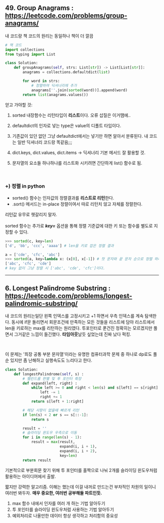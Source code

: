 ## 49. Group Anagrams : https://leetcode.com/problems/group-anagrams/  

내 코드랑 책 코드의 원리는 동일하나 책이 더 깔끔

```python 
# 책 코드
import collections
from typing import List

class Solution:
    def groupAnagrams(self, strs: List[str]) -> List[List[str]]:
        anagrams = collections.defaultdict(list)

        for word in strs:
            # 정렬하여 딕셔너리에 추가
            anagrams[''.join(sorted(word))].append(word)
        return list(anagrams.values())
```

얻고 가야할 것: 
1. sorted 내장함수는 리턴타입이 **리스트**이다. 오류 삽질은 이거땜에..  

2. defaultdict의 인자로 넣는 type은 value의 디폴트 타입이다.

3. 기존값이 있던 없던 그냥 defaultdict에서는 넣기만 하면 알아서 분류된다. 내 코드는 일반 딕셔너리 코드랑 똑같음;;;  

4. dict.keys, dict.values, dict.items -> 딕셔너리 기본 메서드 잘 활용할 것.

5. 문자열의 요소들 하나하나를 리스트화 시키려면 간단하게 list() 함수로 됨.

<br>  

### +) 정렬 in python  

- sorted() 함수는 인자값의 정렬결과를 **리스트로 리턴**한다.  
- .sort() 메서드는 in-place 정렬이여서 따로 리턴치 않고 자체를 정렬한다.  

리턴값 유무로 헷갈리지 말자.  
<br>
sorted 함수는 추가로 ***key=*** 옵션을 통해 정렬 기준값에 대한 키 또는 함수를 별도로 지정할 수 있다.  

```python
>>> sorted(c, key=len)
['d', 'bb', 'ccc', 'aaaa'] # len을 키로 잡은 정렬 결과

a = ['cde', 'cfc', 'abc']
>>> sorted(a, key=lambda x: (x[0], x[-1]) # 첫 문자와 끝 문자 순으로 정렬 하라는 key.
['abc', 'cfc', 'cde']
# key 없이 그냥 정렬 시 ['abc', 'cde', 'cfc']이다.
```
---  

## 6. Longest Palindrome Substring : https://leetcode.com/problems/longest-palindromic-substring/  

내 코드의 원리는일단 왼쪽 인덱스를 고정시키고 +1 하면서 우측 인덱스를 계속 탐색한다. 동시에 if문 돌리면서 회문조건에 만족하는 모든 것들을 리스트에 담아 리스트에서 len을 키로하는 max를 리턴하는 원리였다. 투포인터로 푼건진 정확히는 모르겠지만 풀면서 그거같은 느낌이 들긴했다. **타임아웃**날듯 싶었는데 진짜 났다 퍽킹.  

<br>

이 문제는 '최장 공통 부분 문자열'이라는 유명한 컴퓨터과학 문제 중 하나로 dp로도 풀순 있지만 좀 난해하고 실행속도도 느리다고 한다.  

```python
class Solution:
    def longestPalindrome(self, s) :
        # 팰린드롬 판별 및 투 포인터 확장
        def expand(left, right) :
            while left >= 0 and right < len(s) and s[left] == s[right]:
                left -= 1
                right += 1
            return s[left + 1:right]

        # 해당 사항이 없을때 빠르게 리턴
        if len(s) < 2 or s == s[::-1]:
            return s

        result = ''
        # 슬라이딩 윈도우 우측으로 이동
        for i in range(len(s) - 1):
            result = max(result,
                         expand(i, i + 1),
                         expand(i, i + 2),
                         key=len)
        return result
```  
기본적으로 부분회문 찾기 위해 투 포인터를 홀짝으로 나눠 2개를 슬라이딩 윈도우처럼 활용하는 아이디어에서 출발.  



짧지만 강력한 알고리즘. 이해는 했는데 이걸 내꺼로 만드는건 부차적인 차원의 일이니 여러번 봐두자. **매우 중요한, 여러번 공부해둘 파트인듯.**

1. max 함수 내에서 인자를 여러 개 하는 기법 알아두기
2. 투 포인터를 슬라이딩 윈도우처럼 사용하는 기법 알아두기  
3. 예외처리로 나올만한 데이터 항상 생각하고 처리함의 중요성  









